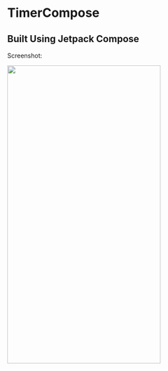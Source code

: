 # TimerCompose

## Built Using Jetpack Compose

Screenshot:

<img src = "https://github.com/Haneet-Arya/TimerCompose/assets/76744982/f0cd22dd-c6ab-4445-b1df-8808ca30373d" width = "350" height ="680">
